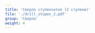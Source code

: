 ```yaml
---
title: 'Сверло ступенчатое (2 ступени)'
file: './drill_stupen_2.pdf'
group: 'Сверла'
weight: 4
---
```

